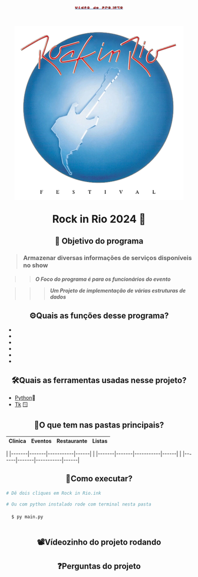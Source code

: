  <a href="#️vídeozinho-do-projeto-rodando"/>
  <h1 align="center">
    <strong>
      <img src="./assets/video do projeto.png" width= "130" height= "8"/>
    </strong>
    </h1>
  </a>

<h1 align="center">
<img src="./assets/RockInRio_1985.webp"/>
<p>Rock in Rio 2024 🎸</p>
</h1>

<h2 align="center"><p>📌 Objetivo do programa</p</h2>
<h3>

> Armazenar diversas informações de serviços disponíveis no show

</h3>

<h4>

>> *O Foco do programa é para os funcionários do evento*

>>>  ***Um Projeto de implementação de várias estruturas de dados*** 

</h4>

<h2 align="center">⚙️Quais as funções desse programa?</h2>

-
-
-
-
-
-

<h2 align="center">🛠️Quais as ferramentas usadas nesse projeto?</h2>

- [Python](https://docs.python.org/3/ "Documentação do Python")🐍
- [Tk](https://docs.python.org/pt-br/3/library/tkinter.html "Documentação do Tkinter") 🪟

<h2 align="center">📂O que tem nas pastas principais?</h2>

|Clinica|Eventos|Restaurante|Listas|
|-------|-------|-----------|------|
|
|-------|-------|-----------|------|
|
|-------|-------|-----------|------|
|
|-------|-------|-----------|------|

<h2 align="center">🧐Como executar?</h2>


````python
# Dê dois cliques em Rock in Rio.ink
````
````python
# Ou com python instalado rode com terminal nesta pasta
  
  $ py main.py 
  
````
<center>

## 📽️Vídeozinho do projeto rodando

</center>

<h2 align="center">❓Perguntas do projeto</h2>